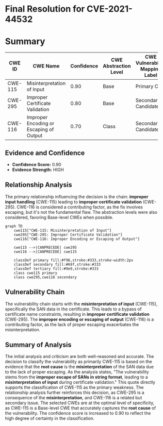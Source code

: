 # Final Resolution for CVE-2021-44532

# Summary
| CWE ID | CWE Name | Confidence | CWE Abstraction Level | CWE Vulnerability Mapping Label | CWE-Vulnerability Mapping Notes |
|---|---|---|---|---|---|
| CWE-115 | Misinterpretation of Input | 0.90 | Base | Primary CWE | Allowed |
| CWE-295 | Improper Certificate Validation | 0.80 | Base | Secondary Candidate | Allowed |
| CWE-116 | Improper Encoding or Escaping of Output | 0.70 | Class | Secondary Candidate | Allowed-with-Review |

## Evidence and Confidence

*   **Confidence Score:** 0.90
*   **Evidence Strength:** HIGH

## Relationship Analysis
The primary relationship influencing the decision is the chain: **improper input handling** (CWE-115) leading to **improper certificate validation** (CWE-295). CWE-116 is considered a contributing factor, as the fix involves escaping, but it's not the fundamental flaw. The abstraction levels were also considered, favoring Base-level CWEs when possible.

```mermaid
graph TD
    cwe115["CWE-115: Misinterpretation of Input"]
    cwe295["CWE-295: Improper Certificate Validation"]
    cwe116["CWE-116: Improper Encoding or Escaping of Output"]
    
    cwe115 -->|CANPRECEDE| cwe295
    cwe116 -->|CANPRECEDE| cwe115
    
    classDef primary fill:#f96,stroke:#333,stroke-width:2px
    classDef secondary fill:#69f,stroke:#333
    classDef tertiary fill:#9e9,stroke:#333
    class cwe115 primary
    class cwe295,cwe116 secondary
```

## Vulnerability Chain
The vulnerability chain starts with the **misinterpretation of input** (CWE-115), specifically the SAN data in the certificate. This leads to a bypass of certificate name constraints, resulting in **improper certificate validation** (CWE-295). The **improper encoding or escaping of output** (CWE-116) is a contributing factor, as the lack of proper escaping exacerbates the misinterpretation.

## Summary of Analysis
The initial analysis and criticism are both well-reasoned and accurate. The decision to classify the vulnerability as primarily CWE-115 is based on the evidence that the **root cause** is the **misinterpretation** of the SAN data due to the lack of proper escaping. As the analysis states, "The vulnerability stems from the **improper escape of SANs in string format**, leading to a **misinterpretation of input** during certificate validation." This quote directly supports the classification of CWE-115 as the primary weakness. The relationship analysis further reinforces this decision, as CWE-295 is a consequence of the **misinterpretation**, and CWE-116 is a related but secondary issue. The selected CWEs are at the optimal level of specificity, as CWE-115 is a Base-level CWE that accurately captures the **root cause** of the vulnerability. The confidence score is increased to 0.90 to reflect the high degree of certainty in the classification.
